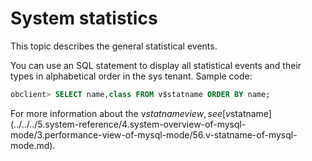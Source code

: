 # System statistics

This topic describes the general statistical events. 

You can use an SQL statement to display all statistical events and their types in alphabetical order in the sys tenant. Sample code:

```sql
obclient> SELECT name,class FROM v$statname ORDER BY name;
```

For more information about the v$statname view, see [v$statname](../../../5.system-reference/4.system-overview-of-mysql-mode/3.performance-view-of-mysql-mode/56.v-statname-of-mysql-mode.md). 
